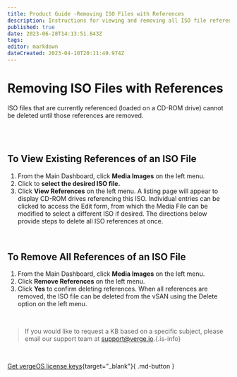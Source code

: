 ```yaml
---
title: Product Guide -Removing ISO Files with References
description: Instructions for viewing and removing all ISO file references. (Removing references is necessary before an ISO file can be deleted)
published: true
date: 2023-06-28T14:13:51.843Z
tags: 
editor: markdown
dateCreated: 2023-04-10T20:11:49.974Z
---
```


# Removing ISO Files with References

ISO files that are currently referenced (loaded on a CD-ROM drive) cannot be deleted until those references are removed.

<br>
<br>


## To View Existing References of an ISO File

1.  From the Main Dashboard, click **Media Images** on the left menu.
2.  Click to **select the desired ISO file.**
3.  Click **View References** on the left menu.
A listing page will appear to display CD-ROM drives referencing this ISO. Individual entries can be clicked to access the Edit form, from which the Media File can be modified to select a different ISO if desired. The directions below provide steps to delete all ISO references at once.

<br>

## To Remove All References of an ISO File

1.  From the Main Dashboard, click **Media Images** on the left menu.
2.  Click **Remove References** on the left menu.
3.  Click **Yes** to confirm deleting references.
When all references are removed, the ISO file can be deleted from the vSAN using the Delete option on the left menu.

<br>   

   > If you would like to request a KB based on a specific subject, please email our support team at <a href="mailto:support@verge.io?subject=KB Request" target="_blank" rel="noopener noreferrer">support@verge.io.</a>{.is-info}



<br>

[Get vergeOS license keys](https://www.verge.io/test-drive){target="_blank"}{ .md-button }